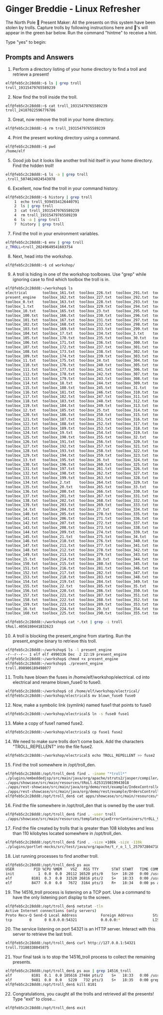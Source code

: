 # Ginger Breddie - Linux Refresher

The North Pole 🎁 Present Maker:
All the presents on this system have been stolen by trolls. Capture trolls by following instructions here and 🎁's will appear in the green bar below. Run the command "hintme" to receive a hint.

Type "yes" to begin:

## Prompts and Answers

1. Perform a directory listing of your home directory to find a troll and retrieve a present!

```bash
elf@feb5c2c28dd8:~$ ls | grep troll
troll_19315479765589239
```

2. Now find the troll inside the troll.

```bash
elf@feb5c2c28dd8:~$ cat troll_19315479765589239 
troll_24187022596776786
```

3. Great, now remove the troll in your home directory.

```bash
elf@feb5c2c28dd8:~$ rm troll_19315479765589239
```

4. Print the present working directory using a command.

```bash
elf@feb5c2c28dd8:~$ pwd
/home/elf
```

5. Good job but it looks like another troll hid itself in your home directory. Find the hidden troll!

```bash
elf@feb5c2c28dd8:~$ ls -a | grep troll
.troll_5074624024543078
```

6. Excellent, now find the troll in your command history.

```bash
elf@feb5c2c28dd8:~$ history | grep troll
    1  echo troll_9394554126440791
    2  ls | grep troll
    3  cat troll_19315479765589239 
    4  rm troll_19315479765589239 
    6  ls -a | grep troll
    7  history | grep troll
```

7. Find the troll in your environment variables.

```bash
elf@feb5c2c28dd8:~$ env | grep troll
z_TROLL=troll_20249649541603754
```

8. Next, head into the workshop.

```bash
elf@feb5c2c28dd8:~$ cd workshop/
```

9. A troll is hiding in one of the workshop toolboxes. Use "grep" while ignoring case to find which toolbox the troll is in.

```bash
elf@feb5c2c28dd8:~/workshop$ ls
electrical       toolbox_161.txt  toolbox_226.txt  toolbox_291.txt  toolbox_356.txt  toolbox_420.txt  toolbox_486.txt
present_engine   toolbox_162.txt  toolbox_227.txt  toolbox_292.txt  toolbox_357.txt  toolbox_421.txt  toolbox_487.txt
toolbox_0.txt    toolbox_163.txt  toolbox_228.txt  toolbox_293.txt  toolbox_358.txt  toolbox_422.txt  toolbox_488.txt
toolbox_1.txt    toolbox_164.txt  toolbox_229.txt  toolbox_294.txt  toolbox_359.txt  toolbox_423.txt  toolbox_489.txt
toolbox_10.txt   toolbox_165.txt  toolbox_23.txt   toolbox_295.txt  toolbox_36.txt   toolbox_424.txt  toolbox_49.txt
toolbox_100.txt  toolbox_166.txt  toolbox_230.txt  toolbox_296.txt  toolbox_360.txt  toolbox_425.txt  toolbox_490.txt
toolbox_101.txt  toolbox_167.txt  toolbox_231.txt  toolbox_297.txt  toolbox_361.txt  toolbox_426.txt  toolbox_491.txt
toolbox_102.txt  toolbox_168.txt  toolbox_232.txt  toolbox_298.txt  toolbox_362.txt  toolbox_427.txt  toolbox_492.txt
toolbox_103.txt  toolbox_169.txt  toolbox_233.txt  toolbox_299.txt  toolbox_363.txt  toolbox_428.txt  toolbox_493.txt
toolbox_104.txt  toolbox_17.txt   toolbox_234.txt  toolbox_3.txt    toolbox_364.txt  toolbox_429.txt  toolbox_494.txt
toolbox_105.txt  toolbox_170.txt  toolbox_235.txt  toolbox_30.txt   toolbox_365.txt  toolbox_43.txt   toolbox_495.txt
toolbox_106.txt  toolbox_171.txt  toolbox_236.txt  toolbox_300.txt  toolbox_366.txt  toolbox_430.txt  toolbox_496.txt
toolbox_107.txt  toolbox_172.txt  toolbox_237.txt  toolbox_301.txt  toolbox_367.txt  toolbox_431.txt  toolbox_497.txt
toolbox_108.txt  toolbox_173.txt  toolbox_238.txt  toolbox_302.txt  toolbox_368.txt  toolbox_432.txt  toolbox_498.txt
toolbox_109.txt  toolbox_174.txt  toolbox_239.txt  toolbox_303.txt  toolbox_369.txt  toolbox_433.txt  toolbox_499.txt
toolbox_11.txt   toolbox_175.txt  toolbox_24.txt   toolbox_304.txt  toolbox_37.txt   toolbox_434.txt  toolbox_5.txt
toolbox_110.txt  toolbox_176.txt  toolbox_240.txt  toolbox_305.txt  toolbox_370.txt  toolbox_435.txt  toolbox_50.txt
toolbox_111.txt  toolbox_177.txt  toolbox_241.txt  toolbox_306.txt  toolbox_371.txt  toolbox_436.txt  toolbox_500.txt
toolbox_112.txt  toolbox_178.txt  toolbox_242.txt  toolbox_307.txt  toolbox_372.txt  toolbox_437.txt  toolbox_51.txt
toolbox_113.txt  toolbox_179.txt  toolbox_243.txt  toolbox_308.txt  toolbox_373.txt  toolbox_438.txt  toolbox_52.txt
toolbox_114.txt  toolbox_18.txt   toolbox_244.txt  toolbox_309.txt  toolbox_374.txt  toolbox_439.txt  toolbox_53.txt
toolbox_115.txt  toolbox_180.txt  toolbox_245.txt  toolbox_31.txt   toolbox_375.txt  toolbox_44.txt   toolbox_54.txt
toolbox_116.txt  toolbox_181.txt  toolbox_246.txt  toolbox_310.txt  toolbox_376.txt  toolbox_440.txt  toolbox_55.txt
toolbox_117.txt  toolbox_182.txt  toolbox_247.txt  toolbox_311.txt  toolbox_377.txt  toolbox_441.txt  toolbox_56.txt
toolbox_118.txt  toolbox_183.txt  toolbox_248.txt  toolbox_312.txt  toolbox_378.txt  toolbox_442.txt  toolbox_57.txt
toolbox_119.txt  toolbox_184.txt  toolbox_249.txt  toolbox_313.txt  toolbox_379.txt  toolbox_443.txt  toolbox_58.txt
toolbox_12.txt   toolbox_185.txt  toolbox_25.txt   toolbox_314.txt  toolbox_38.txt   toolbox_444.txt  toolbox_59.txt
toolbox_120.txt  toolbox_186.txt  toolbox_250.txt  toolbox_315.txt  toolbox_380.txt  toolbox_445.txt  toolbox_6.txt
toolbox_121.txt  toolbox_187.txt  toolbox_251.txt  toolbox_316.txt  toolbox_381.txt  toolbox_446.txt  toolbox_60.txt
toolbox_122.txt  toolbox_188.txt  toolbox_252.txt  toolbox_317.txt  toolbox_382.txt  toolbox_447.txt  toolbox_61.txt
toolbox_123.txt  toolbox_189.txt  toolbox_253.txt  toolbox_318.txt  toolbox_383.txt  toolbox_448.txt  toolbox_62.txt
toolbox_124.txt  toolbox_19.txt   toolbox_254.txt  toolbox_319.txt  toolbox_384.txt  toolbox_449.txt  toolbox_63.txt
toolbox_125.txt  toolbox_190.txt  toolbox_255.txt  toolbox_32.txt   toolbox_385.txt  toolbox_45.txt   toolbox_64.txt
toolbox_126.txt  toolbox_191.txt  toolbox_256.txt  toolbox_320.txt  toolbox_386.txt  toolbox_450.txt  toolbox_65.txt
toolbox_127.txt  toolbox_192.txt  toolbox_257.txt  toolbox_321.txt  toolbox_387.txt  toolbox_451.txt  toolbox_66.txt
toolbox_128.txt  toolbox_193.txt  toolbox_258.txt  toolbox_322.txt  toolbox_388.txt  toolbox_452.txt  toolbox_67.txt
toolbox_129.txt  toolbox_194.txt  toolbox_259.txt  toolbox_323.txt  toolbox_389.txt  toolbox_453.txt  toolbox_68.txt
toolbox_13.txt   toolbox_195.txt  toolbox_26.txt   toolbox_324.txt  toolbox_39.txt   toolbox_454.txt  toolbox_69.txt
toolbox_130.txt  toolbox_196.txt  toolbox_260.txt  toolbox_325.txt  toolbox_390.txt  toolbox_455.txt  toolbox_7.txt
toolbox_131.txt  toolbox_197.txt  toolbox_261.txt  toolbox_326.txt  toolbox_391.txt  toolbox_456.txt  toolbox_70.txt
toolbox_132.txt  toolbox_198.txt  toolbox_262.txt  toolbox_327.txt  toolbox_392.txt  toolbox_457.txt  toolbox_71.txt
toolbox_133.txt  toolbox_199.txt  toolbox_263.txt  toolbox_328.txt  toolbox_393.txt  toolbox_458.txt  toolbox_72.txt
toolbox_134.txt  toolbox_2.txt    toolbox_264.txt  toolbox_329.txt  toolbox_394.txt  toolbox_459.txt  toolbox_73.txt
toolbox_135.txt  toolbox_20.txt   toolbox_265.txt  toolbox_33.txt   toolbox_395.txt  toolbox_46.txt   toolbox_74.txt
toolbox_136.txt  toolbox_200.txt  toolbox_266.txt  toolbox_330.txt  toolbox_396.txt  toolbox_460.txt  toolbox_75.txt
toolbox_137.txt  toolbox_201.txt  toolbox_267.txt  toolbox_331.txt  toolbox_397.txt  toolbox_461.txt  toolbox_76.txt
toolbox_138.txt  toolbox_202.txt  toolbox_268.txt  toolbox_332.txt  toolbox_398.txt  toolbox_462.txt  toolbox_77.txt
toolbox_139.txt  toolbox_203.txt  toolbox_269.txt  toolbox_333.txt  toolbox_399.txt  toolbox_463.txt  toolbox_78.txt
toolbox_14.txt   toolbox_204.txt  toolbox_27.txt   toolbox_334.txt  toolbox_4.txt    toolbox_464.txt  toolbox_79.txt
toolbox_140.txt  toolbox_205.txt  toolbox_270.txt  toolbox_335.txt  toolbox_40.txt   toolbox_465.txt  toolbox_8.txt
toolbox_141.txt  toolbox_206.txt  toolbox_271.txt  toolbox_336.txt  toolbox_400.txt  toolbox_466.txt  toolbox_80.txt
toolbox_142.txt  toolbox_207.txt  toolbox_272.txt  toolbox_337.txt  toolbox_401.txt  toolbox_467.txt  toolbox_81.txt
toolbox_143.txt  toolbox_208.txt  toolbox_273.txt  toolbox_338.txt  toolbox_402.txt  toolbox_468.txt  toolbox_82.txt
toolbox_144.txt  toolbox_209.txt  toolbox_274.txt  toolbox_339.txt  toolbox_403.txt  toolbox_469.txt  toolbox_83.txt
toolbox_145.txt  toolbox_21.txt   toolbox_275.txt  toolbox_34.txt   toolbox_404.txt  toolbox_47.txt   toolbox_84.txt
toolbox_146.txt  toolbox_210.txt  toolbox_276.txt  toolbox_340.txt  toolbox_405.txt  toolbox_470.txt  toolbox_85.txt
toolbox_147.txt  toolbox_211.txt  toolbox_277.txt  toolbox_341.txt  toolbox_406.txt  toolbox_471.txt  toolbox_86.txt
toolbox_148.txt  toolbox_212.txt  toolbox_278.txt  toolbox_342.txt  toolbox_407.txt  toolbox_472.txt  toolbox_87.txt
toolbox_149.txt  toolbox_213.txt  toolbox_279.txt  toolbox_343.txt  toolbox_408.txt  toolbox_473.txt  toolbox_88.txt
toolbox_15.txt   toolbox_214.txt  toolbox_28.txt   toolbox_344.txt  toolbox_409.txt  toolbox_474.txt  toolbox_89.txt
toolbox_150.txt  toolbox_215.txt  toolbox_280.txt  toolbox_345.txt  toolbox_41.txt   toolbox_475.txt  toolbox_9.txt
toolbox_151.txt  toolbox_216.txt  toolbox_281.txt  toolbox_346.txt  toolbox_410.txt  toolbox_476.txt  toolbox_90.txt
toolbox_152.txt  toolbox_217.txt  toolbox_282.txt  toolbox_347.txt  toolbox_411.txt  toolbox_477.txt  toolbox_91.txt
toolbox_153.txt  toolbox_218.txt  toolbox_283.txt  toolbox_348.txt  toolbox_412.txt  toolbox_478.txt  toolbox_92.txt
toolbox_154.txt  toolbox_219.txt  toolbox_284.txt  toolbox_349.txt  toolbox_413.txt  toolbox_479.txt  toolbox_93.txt
toolbox_155.txt  toolbox_22.txt   toolbox_285.txt  toolbox_35.txt   toolbox_414.txt  toolbox_48.txt   toolbox_94.txt
toolbox_156.txt  toolbox_220.txt  toolbox_286.txt  toolbox_350.txt  toolbox_415.txt  toolbox_480.txt  toolbox_95.txt
toolbox_157.txt  toolbox_221.txt  toolbox_287.txt  toolbox_351.txt  toolbox_416.txt  toolbox_481.txt  toolbox_96.txt
toolbox_158.txt  toolbox_222.txt  toolbox_288.txt  toolbox_352.txt  toolbox_417.txt  toolbox_482.txt  toolbox_97.txt
toolbox_159.txt  toolbox_223.txt  toolbox_289.txt  toolbox_353.txt  toolbox_418.txt  toolbox_483.txt  toolbox_98.txt
toolbox_16.txt   toolbox_224.txt  toolbox_29.txt   toolbox_354.txt  toolbox_419.txt  toolbox_484.txt  toolbox_99.txt
toolbox_160.txt  toolbox_225.txt  toolbox_290.txt  toolbox_355.txt  toolbox_42.txt   toolbox_485.txt

elf@feb5c2c28dd8:~/workshop$ cat *.txt | grep -i troll
tRoLl.4056180441832623
```

10. A troll is blocking the present_engine from starting. Run the present_engine binary to retrieve this troll.

```bash
elf@feb5c2c28dd8:~/workshop$ ls -l present_engine 
-r--r--r-- 1 elf elf 4990336 Dec  2 22:19 present_engine
elf@feb5c2c28dd8:~/workshop$ chmod +x present_engine 
elf@feb5c2c28dd8:~/workshop$ ./present_engine 
troll.898906189498077
```

11. Trolls have blown the fuses in /home/elf/workshop/electrical. cd into electrical and rename blown_fuse0 to fuse0.

```bash
elf@feb5c2c28dd8:~/workshop$ cd /home/elf/workshop/electrical/
elf@feb5c2c28dd8:~/workshop/electrical$ mv blown_fuse0 fuse0
```

12. Now, make a symbolic link (symlink) named fuse1 that points to fuse0

```bash
elf@feb5c2c28dd8:~/workshop/electrical$ ln -s fuse0 fuse1
```

13. Make a copy of fuse1 named fuse2.

```bash
elf@feb5c2c28dd8:~/workshop/electrical$ cp fuse1 fuse2
```

14. We need to make sure trolls don't come back. Add the characters "TROLL_REPELLENT" into the file fuse2.

```bash
elf@feb5c2c28dd8:~/workshop/electrical$ echo TROLL_REPELLENT >> fuse2
```

15. Find the troll somewhere in /opt/troll_den.

```bash
elf@feb5c2c28dd8:/opt/troll_den$ find . -iname "*troll*"
./plugins/embeddedjsp/src/main/java/org/apache/struts2/jasper/compiler/ParserController.java
./apps/showcase/src/main/resources/tRoLl.6253159819943018
./apps/rest-showcase/src/main/java/org/demo/rest/example/IndexController.java
./apps/rest-showcase/src/main/java/org/demo/rest/example/OrdersController.java
elf@feb5c2c28dd8:/opt/troll_den$ cat apps/showcase/src/main/resources/tRoLl.6253159819943018
```

16. Find the file somewhere in /opt/troll_den that is owned by the user troll.

```bash
elf@feb5c2c28dd8:/opt/troll_den$ find . -user troll
./apps/showcase/src/main/resources/template/ajaxErrorContainers/tr0LL_9528909612014411
```

17. Find the file created by trolls that is greater than 108 kilobytes and less than 110 kilobytes located somewhere in /opt/troll_den.

```bash
elf@feb5c2c28dd8:/opt/troll_den$ find . -size +108k -size -110k
./plugins/portlet-mocks/src/test/java/org/apache/t_r_o_l_l_2579728047101724
```

18. List running processes to find another troll.

```bash
elf@feb5c2c28dd8:/opt/troll_den$ ps aux
USER         PID %CPU %MEM    VSZ   RSS TTY      STAT START   TIME COMMAND
init           1  0.0  0.0  20112 16520 pts/0    Ss+  18:20   0:00 /usr/bin/python3 /usr/local/bin/tmuxp load ./mysessio
elf         8101  0.3  0.0  31520 26816 pts/2    S+   18:33   0:00 /usr/bin/python3 /14516_troll
elf         8477  0.0  0.0   7672  3164 pts/3    R+   18:34   0:00 ps aux
```

19. The 14516_troll process is listening on a TCP port. Use a command to have the only listening port display to the screen.

```bash
elf@feb5c2c28dd8:/opt/troll_den$ netstat -tln
Active Internet connections (only servers)
Proto Recv-Q Send-Q Local Address           Foreign Address         State      
tcp        0      0 0.0.0.0:54321           0.0.0.0:*               LISTEN
```

20. The service listening on port 54321 is an HTTP server. Interact with this server to retrieve the last troll.

```bash
elf@feb5c2c28dd8:/opt/troll_den$ curl http://127.0.0.1:54321
troll.73180338045875
```

21. Your final task is to stop the 14516_troll process to collect the remaining presents.

```bash
elf@feb5c2c28dd8:/opt/troll_den$ ps aux | grep 14516_troll
elf         8101  0.1  0.0 105616 27484 pts/2    S+   18:33   0:00 /usr/bin/python3 /14516_troll
elf         9481  0.0  0.0   5220   732 pts/3    S+   18:35   0:00 grep --color=auto 14516_troll
elf@feb5c2c28dd8:/opt/troll_den$ kill 8101
```

22. Congratulations, you caught all the trolls and retrieved all the presents! Type "exit" to close...

```bash
elf@feb5c2c28dd8:/opt/troll_den$ exit
```

